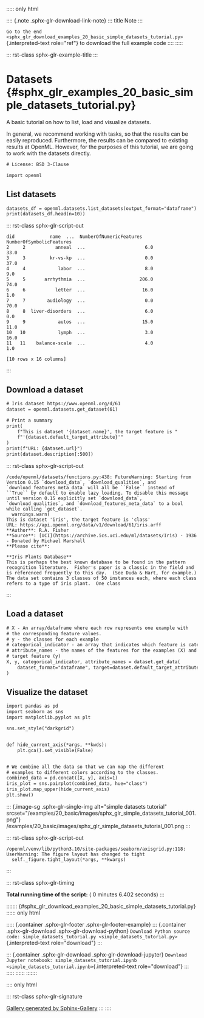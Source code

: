 ::::: only
html

:::: {.note .sphx-glr-download-link-note}
::: title
Note
:::

`Go to the end <sphx_glr_download_examples_20_basic_simple_datasets_tutorial.py>`{.interpreted-text
role="ref"} to download the full example code
::::
:::::

::: rst-class
sphx-glr-example-title
:::

# Datasets {#sphx_glr_examples_20_basic_simple_datasets_tutorial.py}

A basic tutorial on how to list, load and visualize datasets.

In general, we recommend working with tasks, so that the results can be
easily reproduced. Furthermore, the results can be compared to existing
results at OpenML. However, for the purposes of this tutorial, we are
going to work with the datasets directly.

``` default
# License: BSD 3-Clause

import openml
```

## List datasets

``` default
datasets_df = openml.datasets.list_datasets(output_format="dataframe")
print(datasets_df.head(n=10))
```

::: rst-class
sphx-glr-script-out

``` none
did             name  ...  NumberOfNumericFeatures NumberOfSymbolicFeatures
2     2           anneal  ...                      6.0                     33.0
3     3         kr-vs-kp  ...                      0.0                     37.0
4     4            labor  ...                      8.0                      9.0
5     5       arrhythmia  ...                    206.0                     74.0
6     6           letter  ...                     16.0                      1.0
7     7        audiology  ...                      0.0                     70.0
8     8  liver-disorders  ...                      6.0                      0.0
9     9            autos  ...                     15.0                     11.0
10   10            lymph  ...                      3.0                     16.0
11   11    balance-scale  ...                      4.0                      1.0

[10 rows x 16 columns]
```
:::

## Download a dataset

``` default
# Iris dataset https://www.openml.org/d/61
dataset = openml.datasets.get_dataset(61)

# Print a summary
print(
    f"This is dataset '{dataset.name}', the target feature is "
    f"'{dataset.default_target_attribute}'"
)
print(f"URL: {dataset.url}")
print(dataset.description[:500])
```

::: rst-class
sphx-glr-script-out

``` none
/code/openml/datasets/functions.py:438: FutureWarning: Starting from Version 0.15 `download_data`, `download_qualities`, and `download_features_meta_data` will all be ``False`` instead of ``True`` by default to enable lazy loading. To disable this message until version 0.15 explicitly set `download_data`, `download_qualities`, and `download_features_meta_data` to a bool while calling `get_dataset`.
  warnings.warn(
This is dataset 'iris', the target feature is 'class'
URL: https://api.openml.org/data/v1/download/61/iris.arff
**Author**: R.A. Fisher  
**Source**: [UCI](https://archive.ics.uci.edu/ml/datasets/Iris) - 1936 - Donated by Michael Marshall  
**Please cite**:   

**Iris Plants Database**  
This is perhaps the best known database to be found in the pattern recognition literature.  Fisher's paper is a classic in the field and is referenced frequently to this day.  (See Duda & Hart, for example.)  The data set contains 3 classes of 50 instances each, where each class refers to a type of iris plant.  One class 
```
:::

## Load a dataset

``` default
# X - An array/dataframe where each row represents one example with
# the corresponding feature values.
# y - the classes for each example
# categorical_indicator - an array that indicates which feature is categorical
# attribute_names - the names of the features for the examples (X) and
# target feature (y)
X, y, categorical_indicator, attribute_names = dataset.get_data(
    dataset_format="dataframe", target=dataset.default_target_attribute
)
```

## Visualize the dataset

``` default
import pandas as pd
import seaborn as sns
import matplotlib.pyplot as plt

sns.set_style("darkgrid")


def hide_current_axis(*args, **kwds):
    plt.gca().set_visible(False)


# We combine all the data so that we can map the different
# examples to different colors according to the classes.
combined_data = pd.concat([X, y], axis=1)
iris_plot = sns.pairplot(combined_data, hue="class")
iris_plot.map_upper(hide_current_axis)
plt.show()
```

::: {.image-sg .sphx-glr-single-img alt="simple datasets tutorial" srcset="/examples/20_basic/images/sphx_glr_simple_datasets_tutorial_001.png"}
/examples/20_basic/images/sphx_glr_simple_datasets_tutorial_001.png
:::

::: rst-class
sphx-glr-script-out

``` none
/openml/venv/lib/python3.10/site-packages/seaborn/axisgrid.py:118: UserWarning: The figure layout has changed to tight
  self._figure.tight_layout(*args, **kwargs)
```
:::

::: rst-class
sphx-glr-timing

**Total running time of the script:** ( 0 minutes 6.402 seconds)
:::

::::::: {#sphx_glr_download_examples_20_basic_simple_datasets_tutorial.py}
:::::: only
html

::::: {.container .sphx-glr-footer .sphx-glr-footer-example}
::: {.container .sphx-glr-download .sphx-glr-download-python}
`Download Python source code: simple_datasets_tutorial.py <simple_datasets_tutorial.py>`{.interpreted-text
role="download"}
:::

::: {.container .sphx-glr-download .sphx-glr-download-jupyter}
`Download Jupyter notebook: simple_datasets_tutorial.ipynb <simple_datasets_tutorial.ipynb>`{.interpreted-text
role="download"}
:::
:::::
::::::
:::::::

:::: only
html

::: rst-class
sphx-glr-signature

[Gallery generated by Sphinx-Gallery](https://sphinx-gallery.github.io)
:::
::::
